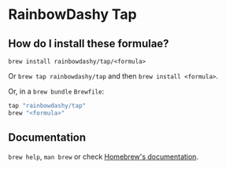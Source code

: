 # RainbowDashy Tap

## How do I install these formulae?

`brew install rainbowdashy/tap/<formula>`

Or `brew tap rainbowdashy/tap` and then `brew install <formula>`.

Or, in a `brew bundle` `Brewfile`:

```ruby
tap "rainbowdashy/tap"
brew "<formula>"
```

## Documentation

`brew help`, `man brew` or check [Homebrew's documentation](https://docs.brew.sh).
